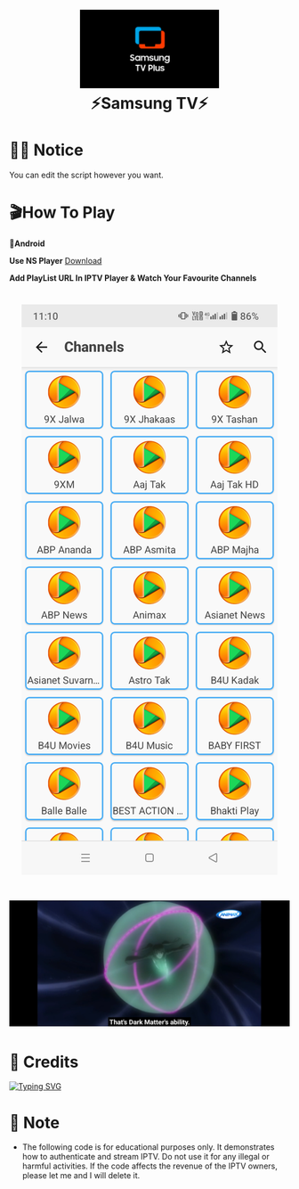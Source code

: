 <h1 align="center">
  <br>
  <a href=""><img src="https://raw.githubusercontent.com/dishlive24/SamsungTVPlus-Hls-Fetcher/refs/heads/main/images/samsung.jpg" alt="" width="250"></a>
  <br>
  ⚡Samsung TV⚡
  <br>
</h1>

# 🧑‍💻 Notice 
You can edit the script however you want.

# 🎬How To Play

**📱Android**

 **Use NS Player**
[Download](https://play.google.com/store/apps/details?id=com.genuine.leone)

**Add PlayList URL In IPTV Player & Watch Your Favourite Channels** 

<h1 align="center">
 <a href=""><img src="https://raw.githubusercontent.com/dishlive24/SamsungTVPlus-Hls-Fetcher/refs/heads/main/images/ns.png"></a>
</h1>

<h1 align="center">
 <a href=""><img src="https://raw.githubusercontent.com/dishlive24/SamsungTVPlus-Hls-Fetcher/refs/heads/main/images/player.png"></a>
</h1>

# 🚬 Credits
[![Typing SVG](https://readme-typing-svg.demolab.com?font=Fira+Code&pause=100&color=FF2C10&background=31FF9400&width=400&lines=Made+By+Free+Dish+Bhai)](https://git.io/typing-svg)


# 💌 Note
* The following code is for educational purposes only. It demonstrates how to authenticate and stream IPTV. Do not use it for any illegal or harmful activities. If the code affects the revenue of the IPTV owners, please let me  and I will delete it.
